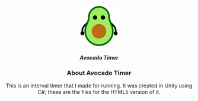 <div align="center">
  <a href="https://github.com/GrayB712/AvocadoTimer">
    <img src="ReadMeFiles/CuteAvocadoLowRes2.png" alt="Logo" width="100" height="108">
  </a>

  <h5 align="center"><b>Avocado Timer</b></h5>


  ### About Avocado Timer
  This is an interval timer that I made for running. It was created in Unity using C#; these are the files for the HTML5 version of it.

